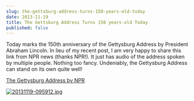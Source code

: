 ```yaml
---
slug: the-gettsburg-address-turns-150-years-old-today
date: 2013-11-19
title: The Gettsburg Address Turns 150 years-old Today
published: false
---
```


Today marks the 150th anniversary of the Gettysburg Address by President Abraham Lincoln. In lieu of my recent post, I am very happy to share this link from NPR news (thanks NPR!). It just has audio of the address spoken by multiple people. Nothing too fancy. Undeniably, the Gettysburg Address can stand on its own quite well!

<a href="http://www.npr.org/blogs/thetwo-way/2013/11/19/246109496/listen-for-its-150th-a-reading-of-the-gettysburg-address?sc=tw&cc=share" target="_blank">The Gettysburg Address by NPR</a>

<a href="http://aladywithalamp.files.wordpress.com/2013/11/20131119-095912.jpg"><img class="alignnone size-full" src="http://aladywithalamp.files.wordpress.com/2013/11/20131119-095912.jpg" alt="20131119-095912.jpg" /></a>